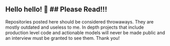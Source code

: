 ## Hello hello! 👋  ## Please Read!!!

Repositories posted here should be considered throwaways. They are mostly outdated and useless to me. In depth projects that include production level code and actionable models will never be made public and an interview must be granted to see them. Thank you!
